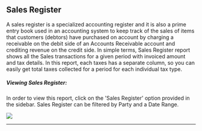 <!-- base_template: frappe_io/www/accounting/accounting_base.html -->
<!-- add-next-prev-links -->
## Sales Register

A sales register is a specialized accounting register and it is also a prime entry book used in an accounting system to keep track of the sales of items that customers (debtors) have purchased on account by charging a receivable on the debit side of an Accounts Receivable account and crediting revenue on the credit side. In simple terms, Sales Register report shows all the Sales transactions for a given period with invoiced amount and tax details. In this report, each taxes has a separate column, so you can easily get total taxes collected for a period for each individual tax type.

##### Viewing Sales Register:
In order to view this report, click on the 'Sales Register' option provided in the sidebar. Sales Register can be filtered by Party and a Date Range.

<img  src="/accounting/assets/img/salesregister.png"
      class="screenshot"
/>

---
